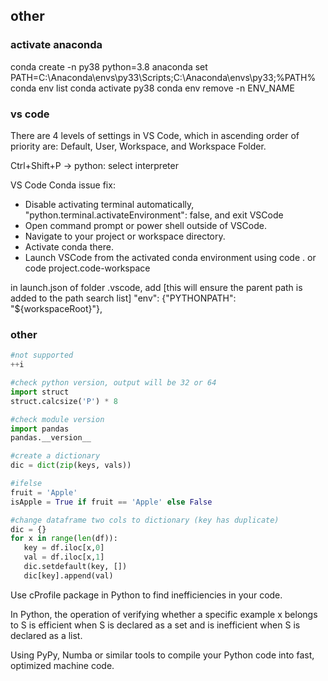 ## other

### activate anaconda

  conda create -n py38 python=3.8 anaconda
  set PATH=C:\Anaconda\envs\py33\Scripts;C:\Anaconda\envs\py33;%PATH%
  conda env list
  conda activate py38
  conda env remove -n ENV_NAME


### vs code

There are 4 levels of settings in VS Code, which in ascending order of priority are: Default, User, Workspace, and Workspace Folder. 

  Ctrl+Shift+P -> python: select interpreter

VS Code Conda issue fix:
  - Disable activating terminal automatically, "python.terminal.activateEnvironment": false, and exit VSCode
  - Open command prompt or power shell outside of VSCode.
  - Navigate to your project or workspace directory.
  - Activate conda there.
  - Launch VSCode from the activated conda environment using code . or code project.code-workspace

in launch.json of folder .vscode, add [this will ensure the parent path is added to the path search list]
  "env": {"PYTHONPATH": "${workspaceRoot}"},

### other

```python
#not supported
++i

#check python version, output will be 32 or 64
import struct
struct.calcsize('P') * 8

#check module version
import pandas
pandas.__version__

#create a dictionary
dic = dict(zip(keys, vals))

#ifelse
fruit = 'Apple'
isApple = True if fruit == 'Apple' else False

#change dataframe two cols to dictionary (key has duplicate)
dic = {}
for x in range(len(df)):
   key = df.iloc[x,0]
   val = df.iloc[x,1]
   dic.setdefault(key, [])
   dic[key].append(val)
```

Use cProfile package in Python to find inefficiencies in your code.

In Python, the operation of verifying whether a specific example x belongs to S is efficient when S is declared as a set and is inefficient when S is declared as a list.

Using PyPy, Numba or similar tools to compile your Python code into fast, optimized machine code.